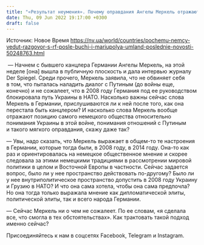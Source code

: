 ```yaml
---
title: "«Результат неумения». Почему оправдания Ангелы Меркель отражают состояние немецкого общества — разговор с Андреасом Умландом"
date: Thu, 09 Jun 2022 19:17:00 +0300
draft: false
---
```

Источник: Новое Время https://nv.ua/world/countries/pochemu-nemcy-vedut-razgovor-s-rf-posle-buchi-i-mariupolya-umland-poslednie-novosti-50248763.html


 — Начнем с бывшего канцлера Германии Ангелы Меркель, на этой неделе [она] вышла в публичную плоскость и дала интервью журналу Der Spiegel. Среди прочего, Меркель заявила, что не обвиняет себя в том, что пыталась наладить диалог с Путиным (до войны еще, конечно) и не сожалеет, что в 2008 году Германия под ее руководством блокировала путь Украины в НАТО. Насколько важны сейчас слова Меркель в Германии, прислушиваются ли к ней после того, как она перестала быть канцлером? И насколько слова Меркель вообще отражают позицию самого немецкого общества относительно понимания Украины в этой войне, понимания отношений с Путиным и такого мягкого оправдания, скажу даже так?

— Увы, надо сказать, что Меркель выражает в общем-то те настроения в Германии, которые тогда были, в 2008 году, в 2014 году. Она-то как раз и ориентировалась на немецкое общественное мнение и скорее следовала за этими немецкими традициями в рассмотрении мировой политики в целом и Восточной Европы в частности. Сейчас задается вопрос, было ли у нее пространство действовать по-другому? Было ли у нее внутриполитическое пространство допустить в 2008 году Украину и Грузию в НАТО? И что она сама хотела, чтобы она сама предпочла? Но она тогда только выражала мнение как дипломатической элиты, политической элиты, так и всего народа Германии.

— Сейчас Меркель ни о чем не сожалеет. По ее словам, «я сделала все, что смогла в тех обстоятельствах». Как трактовать такой подход именно сейчас?

Присоединяйтесь к нам в соцсетях Facebook, Telegram и Instagram.
